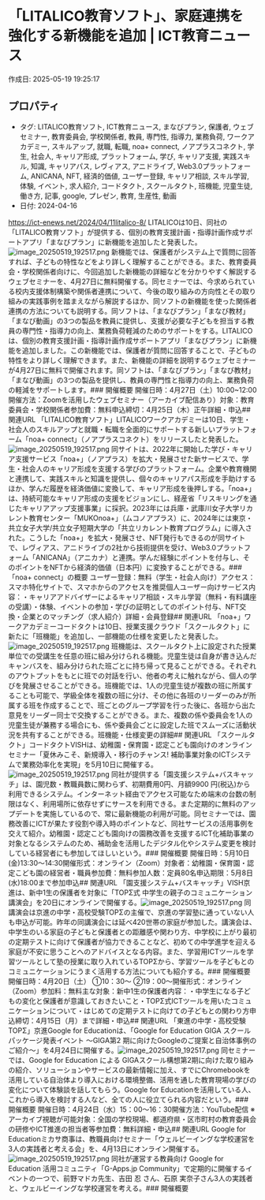 # 「LITALICO教育ソフト」、家庭連携を強化する新機能を追加 | ICT教育ニュース

作成日: 2025-05-19 19:25:17

## プロパティ

- タグ: LITALICO教育ソフト, ICT教育ニュース, まなびプラン, 保護者, ウェブセミナー, 教育委員会, 学校関係者, 教員, 専門性, 指導力, 業務負荷, ワークアカデミー, スキルアップ, 就職, 転職, noa+ connect, ノアプラスコネクト, 学生, 社会人, キャリア形成, プラットフォーム, 学び, キャリア支援, 実践スキル, 知識, キャリアパス, レヴィアス, アニドライブ, Web3.0プラットフォーム, ANICANA, NFT, 経済的価値, ユーザー登録, キャリア相談, スキル学習, 体験, イベント, 求人紹介, コードタクト, スクールタクト, 班機能, 児童生徒, 働き方, 記事, google, プレゼン, 教育, 生産性, 動画
- 日付: 2024-04-16

https://ict-enews.net/2024/04/11litalico-8/
LITALICOは10日、同社の「LITALICO教育ソフト」が提供する、個別の教育支援計画・指導計画作成サポートアプリ「まなびプラン」に新機能を追加したと発表した。![image_20250519_192517.png](../assets/image_20250519_192517.png)
新機能では、保護者がシステム上で質問に回答すれば、子どもの特性などをより詳しく理解することができる。また、教育委員会・学校関係者向けに、今回追加した新機能の詳細などを分かりやすく解説するウェブセミナーを、4月27日に無料開催する。同セミナーでは、今求められている校内支援体制構築や関係者連携について、今後の取り組みの方向性とその取り組みの実践事例を踏まえながら解説するほか、同ソフトの新機能を使った関係者連携の方法についても説明する。同ソフトは、「まなびプラン」「まなび教材」「まなび動画」の3つの製品を教員に提供し、支援が必要な子どもを担当する教員の専門性・指導力の向上、業務負荷軽減のためのサポートをする。LITALICOは、個別の教育支援計画・指導計画作成サポートアプリ「まなびプラン」に新機能を追加しました。この新機能では、保護者が質問に回答することで、子どもの特性をより詳しく理解できます。また、新機能の詳細を説明するウェブセミナーが4月27日に無料で開催されます。同ソフトは、「まなびプラン」「まなび教材」「まなび動画」の3つの製品を提供し、教員の専門性と指導力の向上、業務負荷の軽減をサポートします。### 開催概要
開催日時：4月27日（土）10:00~12:00開催方法：Zoomを活用したウェブセミナー（アーカイブ配信あり）対象：教育委員会・学校関係者参加費：無料申込締切：4月25日（木）正午詳細・申込## 関連URL
「LITALICO教育ソフト」LITALICOワークアカデミーは10日、学生・社会人のスキルアップと就職・転職を全面的にサポートする新しいプラットフォーム「noa+ connect」（ノアプラスコネクト）をリリースしたと発表した。![image_20250519_192517.png](../assets/image_20250519_192517.png)
同サイトは、2022年に開始した学び・キャリア支援サービス「noa+」（ノアプラス）を拡大・発展させた新サービスで、学生・社会人のキャリア形成を支援する学びのプラットフォーム。企業や教育機関と連携して、実践スキルと知識を提供し、個々のキャリアパス形成を手助けするほか、学んだ履歴を経済価値に変換して、キャリア形成を後押しする。「noa+」は、持続可能なキャリア形成の支援をビジョンにし、経産省「リスキリングを通じたキャリアアップ支援事業」に採択。2023年には兵庫・武庫川女子大学リカレント教育センター「MUKOnoa+」（ムコノアプラス）に、2024年には東京・共立女子大学/共立女子短期大学の「共立リカレント教育プログラム」に導入された。こうした「noa+」を拡大・発展させ、NFT発行もできるのが同サイトで、レヴィアス、アニドライブの2社から技術提供を受け、Web3.0プラットフォーム「ANICANA」（アニカナ）と連携。学んだ経験にポイントを付与し、そのポイントをNFTから経済的価値（日本円）に変換することができる。### 「noa+ connect」の概要
ユーザー登録：無料（学生・社会人向け）アクセス：スマホ特化サイトで、スマホからのアクセスを推奨個人ユーザー向けサービス内容：・キャリアアドバイザーによるキャリア相談・スキル学習（無料・有料講座の受講）・体験、イベントの参加・学びの証明としてのポイント付与、NFT交換・企業とのマッチング（求人紹介）詳細・会員登録## 関連URL
「noa+」ワークアカデミーコードタクトは10日、授業支援クラウド「スクールタクト」に新たに「班機能」を追加し、一部機能の仕様を変更したと発表した。![image_20250519_192517.png](../assets/image_20250519_192517.png)
班機能は、スクールタクト上に設定された授業単位での受講生を任意の班に組み分けられる機能。児童生徒は自身が書き込んだキャンバスを、組み分けられた班ごとに持ち帰って見ることができる。それぞれのアウトプットをもとに班での対話を行い、他者の考えに触れながら、個人の学びを発展させることができる。班機能では、1人の児童生徒が複数の班に所属することも可能で、学級全体を複数の班に分け、その他に各班のリーダーのみが所属する班を作成することで、班ごとのグループ学習を行った後に、各班から出た意見をリーダー同士で交換することができる。また、複数の係や委員会を1人の児童生徒が兼務する場合にも、係や委員会ごとに設定した班でスムーズに活動状況を共有することができる。班機能・仕様変更の詳細## 関連URL
「スクールタクト」コードタクトVISHは、幼稚園・保育園・認定こども園向けのオンラインセミナー「夏休みこそ、新規導入・移行のチャンス! 補助事業対象のICTシステムで業務効率化を実現」を5月10日に開催する。![image_20250519_192517.png](../assets/image_20250519_192517.png)
同社が提供する「園支援システム+バスキャッチ」は、園児数・教職員数に関わらず、初期費用0円、月額9900 円(税込)から利用できるシステム。インターネット経由でアクセス可能なため端末の台数の制限はなく、利用場所に依存せずにサースを利用できる。また定期的に無料のアップデートを実施しているので、常に最新機能の利用が可能。同セミナーでは、園務改善にICTが果たす役割や導入時のポイントなど、同社サービスの活用事例を交えて紹介。幼稚園・認定こども園向けの園務改善を支援するICT化補助事業の対象となるシステムのため、補助金を活用したデジタル化やシステム変更を検討している経営者にも参加してほしいという。### 開催概要
開催日時：5月10日(金)13:30～14:30開催形式：オンライン（Zoom）対象者：幼稚園・保育園・認定こども園の経営者・職員参加費：無料参加人数：定員80名申込期限：5月8日(水)18:00まで参加申込## 関連URL
「園支援システム+バスキャッチ」VISH京進は、新中1生の保護者を対象に「TOPΣ式 中学生の親子のコミュニケーション講演会」を20日にオンラインで開催する。![image_20250519_192517.png](../assets/image_20250519_192517.png)
同講演会は京進の中学・高校受験TOPΣの主催で、京進の学習塾に通っていない人も申込が可能。昨年の同講演会には延べ420世帯の家庭が参加した。講演会は、中学生のいる家庭の子どもと保護者との距離感や関わり方、中学校に上がり最初の定期テストに向けて保護者が協力できることなど、初めての中学進学を迎える家庭が不安に思うことへのアドバイスとなる内容。また、学習用ICTツールを学習ツールとして塾の授業に取り入れているTOPΣから、学習ツールを子どもとのコミュニケーションにうまく活用する方法についても紹介する。### 開催概要
開催日時：4月20日（土） ①10：30～ ②19：00～開催形式：オンライン（Zoom）参加料：無料主な対象：新中1生の保護者内容：・中学生になる子どもの変化と保護者が意識しておきたいこと・TOPΣ式ICTツールを用いたコミュニケーションについて・はじめての定期テストに向けての子どもとの関わり方申込締切：4月15日（月）まで詳細・申込## 関連URL
「東進の中学・高校受験TOPΣ」京進Google for Educationは、「Google for Education GIGA スクール パッケージ発表イベント ～GIGA第2 期に向けたGoogleのご提案と自治体事例のご紹介～」を4月24日に開催する。![image_20250519_192517.png](../assets/image_20250519_192517.png)
同セミナーでは、Google for Education による GIGAスクール構想第2期に向けた取り組みの紹介、ソリューションやサービスの最新情報に加え、すでにChromebookを活用している自治体より導入における環境整備、活用を通した教育現場の学びの変化について体験談を話してもらう。Google for Educationを活用している人、これから導入を検討する人など、全ての人に役立てられる内容だという。### 開催概要
開催日時：4月24日（水）15：00～16：30開催方法：YouTube配信 ※アーカイブ視聴が可能対象：全国の学校現場、都道府県・区市町村の教育委員会の研修やICT推進の担当者等参加費：無料詳細・申込## 関連URL
Google for Educationミカサ商事は、教職員向けセミナー「ウェルビーイングな学校運営を3人の実践者と考える会」を、4月13日にオンライン開催する。![image_20250519_192517.png](../assets/image_20250519_192517.png)
同社が運営する教員向け Google for Education 活用コミュニティ「G-Apps.jp Community」で定期的に開催するイベントの一つで、前野マドカ先生、吉田 忍 さん、石原 実奈子さん3人の実践者と、ウェルビーイングな学校運営を考える。### 開催概要
